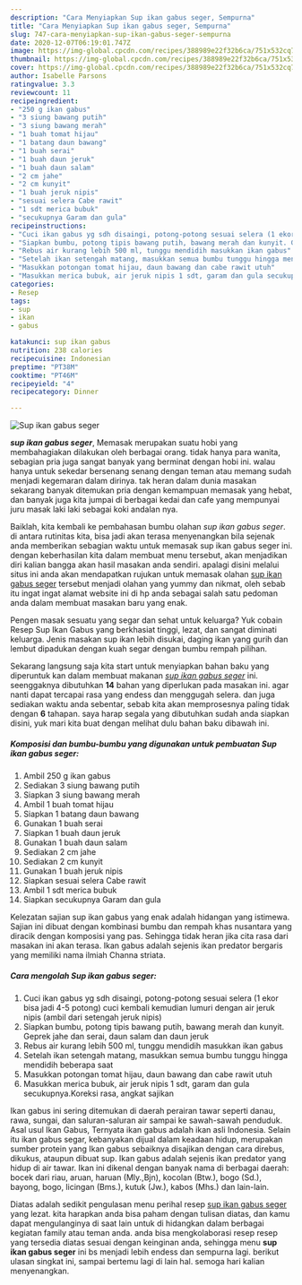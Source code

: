 ```yaml
---
description: "Cara Menyiapkan Sup ikan gabus seger, Sempurna"
title: "Cara Menyiapkan Sup ikan gabus seger, Sempurna"
slug: 747-cara-menyiapkan-sup-ikan-gabus-seger-sempurna
date: 2020-12-07T06:19:01.747Z
image: https://img-global.cpcdn.com/recipes/388989e22f32b6ca/751x532cq70/sup-ikan-gabus-seger-foto-resep-utama.jpg
thumbnail: https://img-global.cpcdn.com/recipes/388989e22f32b6ca/751x532cq70/sup-ikan-gabus-seger-foto-resep-utama.jpg
cover: https://img-global.cpcdn.com/recipes/388989e22f32b6ca/751x532cq70/sup-ikan-gabus-seger-foto-resep-utama.jpg
author: Isabelle Parsons
ratingvalue: 3.3
reviewcount: 11
recipeingredient:
- "250 g ikan gabus"
- "3 siung bawang putih"
- "3 siung bawang merah"
- "1 buah tomat hijau"
- "1 batang daun bawang"
- "1 buah serai"
- "1 buah daun jeruk"
- "1 buah daun salam"
- "2 cm jahe"
- "2 cm kunyit"
- "1 buah jeruk nipis"
- "sesuai selera Cabe rawit"
- "1 sdt merica bubuk"
- "secukupnya Garam dan gula"
recipeinstructions:
- "Cuci ikan gabus yg sdh disaingi, potong-potong sesuai selera (1 ekor bisa jadi 4-5 potong) cuci kembali kemudian lumuri dengan air jeruk nipis (ambil dari setengah jeruk nipis)"
- "Siapkan bumbu, potong tipis bawang putih, bawang merah dan kunyit. Geprek jahe dan serai, daun salam dan daun jeruk"
- "Rebus air kurang lebih 500 ml, tunggu mendidih masukkan ikan gabus"
- "Setelah ikan setengah matang, masukkan semua bumbu tunggu hingga mendidih beberapa saat"
- "Masukkan potongan tomat hijau, daun bawang dan cabe rawit utuh"
- "Masukkan merica bubuk, air jeruk nipis 1 sdt, garam dan gula secukupnya.Koreksi rasa, angkat sajikan"
categories:
- Resep
tags:
- sup
- ikan
- gabus

katakunci: sup ikan gabus 
nutrition: 238 calories
recipecuisine: Indonesian
preptime: "PT38M"
cooktime: "PT46M"
recipeyield: "4"
recipecategory: Dinner

---
```



![Sup ikan gabus seger](https://img-global.cpcdn.com/recipes/388989e22f32b6ca/751x532cq70/sup-ikan-gabus-seger-foto-resep-utama.jpg)

<b><i>sup ikan gabus seger</i></b>, Memasak merupakan suatu hobi yang membahagiakan dilakukan oleh berbagai orang. tidak hanya para wanita, sebagian pria juga sangat banyak yang berminat dengan hobi ini. walau hanya untuk sekedar bersenang senang dengan teman atau memang sudah menjadi kegemaran dalam dirinya. tak heran dalam dunia masakan sekarang banyak ditemukan pria dengan kemampuan memasak yang hebat, dan banyak juga kita jumpai di berbagai kedai dan cafe yang mempunyai juru masak laki laki sebagai koki andalan nya.

Baiklah, kita kembali ke pembahasan bumbu olahan <i>sup ikan gabus seger</i>. di antara rutinitas kita, bisa jadi akan terasa menyenangkan bila sejenak anda memberikan sebagian waktu untuk memasak sup ikan gabus seger ini. dengan keberhasilan kita dalam membuat menu tersebut, akan menjadikan diri kalian bangga akan hasil masakan anda sendiri. apalagi disini melalui situs ini anda akan mendapatkan rujukan untuk memasak olahan <u>sup ikan gabus seger</u> tersebut menjadi olahan yang yummy dan nikmat, oleh sebab itu ingat ingat alamat website ini di hp anda sebagai salah satu pedoman anda dalam membuat masakan baru yang enak.

Pengen masak sesuatu yang segar dan sehat untuk keluarga? Yuk cobain Resep Sup Ikan Gabus yang berkhasiat tinggi, lezat, dan sangat diminati keluarga. Jenis masakan sup ikan lebih disukai, daging ikan yang gurih dan lembut dipadukan dengan kuah segar dengan bumbu rempah pilihan.


Sekarang langsung saja kita start untuk menyiapkan bahan baku yang diperuntuk kan dalam membuat makanan <u><i>sup ikan gabus seger</i></u> ini. seenggaknya dibutuhkan <b>14</b> bahan yang diperlukan pada masakan ini. agar nanti dapat tercapai rasa yang endess dan menggugah selera. dan juga sediakan waktu anda sebentar, sebab kita akan memprosesnya paling tidak dengan <b>6</b> tahapan. saya harap segala yang dibutuhkan sudah anda siapkan disini, yuk mari kita buat dengan melihat dulu bahan baku dibawah ini.

<!--inarticleads1-->

##### Komposisi dan bumbu-bumbu yang digunakan untuk pembuatan Sup ikan gabus seger:

1. Ambil 250 g ikan gabus
1. Sediakan 3 siung bawang putih
1. Siapkan 3 siung bawang merah
1. Ambil 1 buah tomat hijau
1. Siapkan 1 batang daun bawang
1. Gunakan 1 buah serai
1. Siapkan 1 buah daun jeruk
1. Gunakan 1 buah daun salam
1. Sediakan 2 cm jahe
1. Sediakan 2 cm kunyit
1. Gunakan 1 buah jeruk nipis
1. Siapkan sesuai selera Cabe rawit
1. Ambil 1 sdt merica bubuk
1. Siapkan secukupnya Garam dan gula


Kelezatan sajian sup ikan gabus yang enak adalah hidangan yang istimewa. Sajian ini dibuat dengan kombinasi bumbu dan rempah khas nusantara yang diracik dengan komposisi yang pas. Sehingga tidak heran jika cita rasa dari masakan ini akan terasa. Ikan gabus adalah sejenis ikan predator bergaris yang memiliki nama ilmiah Channa striata. 

<!--inarticleads2-->

##### Cara mengolah Sup ikan gabus seger:

1. Cuci ikan gabus yg sdh disaingi, potong-potong sesuai selera (1 ekor bisa jadi 4-5 potong) cuci kembali kemudian lumuri dengan air jeruk nipis (ambil dari setengah jeruk nipis)
1. Siapkan bumbu, potong tipis bawang putih, bawang merah dan kunyit. Geprek jahe dan serai, daun salam dan daun jeruk
1. Rebus air kurang lebih 500 ml, tunggu mendidih masukkan ikan gabus
1. Setelah ikan setengah matang, masukkan semua bumbu tunggu hingga mendidih beberapa saat
1. Masukkan potongan tomat hijau, daun bawang dan cabe rawit utuh
1. Masukkan merica bubuk, air jeruk nipis 1 sdt, garam dan gula secukupnya.Koreksi rasa, angkat sajikan


Ikan gabus ini sering ditemukan di daerah perairan tawar seperti danau, rawa, sungai, dan saluran-saluran air sampai ke sawah-sawah penduduk. Asal usul Ikan Gabus, Ternyata ikan gabus adalah ikan asli Indonesia. Selain itu ikan gabus segar, kebanyakan dijual dalam keadaan hidup, merupakan sumber protein yang Ikan gabus sebaiknya disajikan dengan cara direbus, dikukus, ataupun dibuat sup. Ikan gabus adalah sejenis ikan predator yang hidup di air tawar. Ikan ini dikenal dengan banyak nama di berbagai daerah: bocek dari riau, aruan, haruan (Mly.,Bjn), kocolan (Btw.), bogo (Sd.), bayong, bogo, licingan (Bms.), kutuk (Jw.), kabos (Mhs.) dan lain-lain. 

Diatas adalah sedikit pengulasan menu perihal resep <u>sup ikan gabus seger</u> yang lezat. kita harapkan anda bisa paham dengan tulisan diatas, dan kamu dapat mengulanginya di saat lain untuk di hidangkan dalam berbagai kegiatan family atau teman anda. anda bisa mengkolaborasi resep resep yang tersedia diatas sesuai dengan keinginan anda, sehingga menu <b>sup ikan gabus seger</b> ini bs menjadi lebih endess dan sempurna lagi. berikut ulasan singkat ini, sampai bertemu lagi di lain hal. semoga hari kalian menyenangkan.
